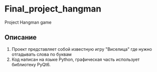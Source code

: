 # Final_project_hangman
Project Hangman game
## Описание
1. Проект представляет собой известную игру "Виселица" где нужно отгадывать слова по буквам
2. Код написан на языке Python, графическая часть использует библиотеку PyQt6.
